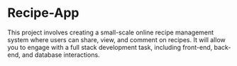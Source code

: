 # Recipe-App
 This project involves creating a small-scale online recipe management system where users can share, view, and comment on recipes. It will allow you to engage with a full stack development task, including front-end, back-end, and database interactions.
